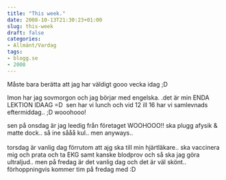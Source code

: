 ```yaml
---
title: "This week."
date: 2008-10-13T21:30:23+01:00
slug: this-week
draft: false
categories:
- Allmänt/Vardag
tags:
- blogg.se
- 2008
---
```

Måste bara berätta att jag har väldigt gooo vecka idag ;D  
  
Imon har jag sovmorgon och jag börjar med engelska. .det är min ENDA LEKTION IDAAG =D  sen har vi lunch och vid 12 ill 16 har vi samlevnads eftermiddag.. ;D wooohooo!  
  
sen på onsdag är jag leedig från företaget WOOHOOO!! ska plugg afysik & matte dock.. så ine sååå kul.. men anyways..  
   
torsdag är vanlig dag förrutom att ajg ska till min hjärtläkare.. ska vaccinera mig och prata och ta EKG samt kanske blodprov och så ska jag göra ultraljud.. men på fredag är det vanlig dag och det är väl skönt.. förhoppningvis kommer tim på fredag med :D
